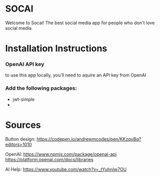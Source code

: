 # SOCAI 

Welcome to Socai! The best social media app for people who don't love social media. 


# Installation Instructions 

### OpenAI API key 
to use this app locally, you'll need to aquire an API key from OpenAI 

### Add the following packages: 
- jwt-simple 
- 



# Sources

Button design: https://codepen.io/andrewmcodes/pen/KKzqyBq?editors=1010

OpenAI: 
https://www.npmjs.com/package/openai-api
https://platform.openai.com/docs/libraries 

AI Help:
https://www.youtube.com/watch?v=_tYuhnlw7OU 
